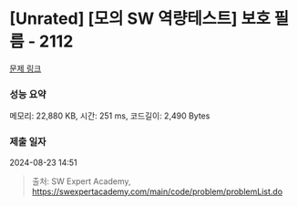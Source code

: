 # [Unrated] [모의 SW 역량테스트] 보호 필름 - 2112 

[문제 링크](https://swexpertacademy.com/main/code/problem/problemDetail.do?contestProbId=AV5V1SYKAaUDFAWu) 

### 성능 요약

메모리: 22,880 KB, 시간: 251 ms, 코드길이: 2,490 Bytes

### 제출 일자

2024-08-23 14:51



> 출처: SW Expert Academy, https://swexpertacademy.com/main/code/problem/problemList.do
